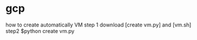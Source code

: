 # gcp
how to create automatically VM
step 1 download [create vm.py] and [vm.sh]
step2 $python create vm.py

